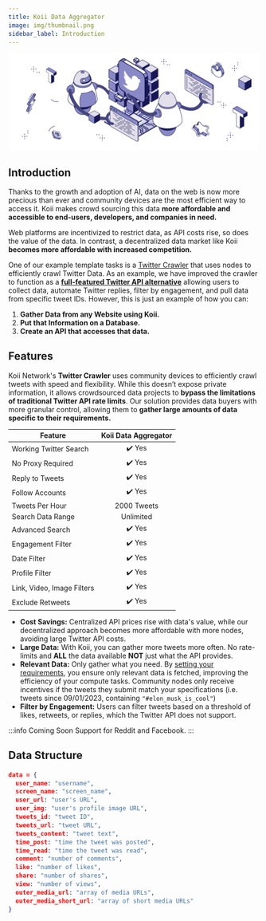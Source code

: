 ```yaml
---
title: Koii Data Aggregator
image: img/thumbnail.png
sidebar_label: Introduction
---
```


<!--
We are just the marketplace for people to do these tasks. Templates are only there to help on how to write these tasks. We can’t be the ones directly doing
Framing it so its less scary
So how the template 
Crawler example but mainly not 
1. How its executed
2. How to make it private (encrypt the payload)
3. Database 
4. Less warning 
5. Backlinks relevant sections that explain things 
-->
![banner](./img/twittercrawler.svg)

## **Introduction**

Thanks to the growth and adoption of AI, data on the web is now more precious than ever and community devices are the most efficient way to access it. Koii makes crowd sourcing this data **more affordable and accessible to end-users, developers, and companies in need.**

Web platforms are incentivized to restrict data, as API costs rise, so does the value of the data. In contrast, a decentralized data market like Koii **becomes more affordable with increased competition.**

One of our example template tasks is a [Twitter Crawler](/quickstart/crawler/introduction) that uses nodes to efficiently crawl Twitter Data. As an example, we have improved the crawler to function as a [**full-featured Twitter API alternative**](https://github.com/somali0128/X-scraper) allowing users to collect data, automate Twitter replies, filter by engagement, and pull data from specific tweet IDs. However, this is just an example of how you can:

1. **Gather Data from any Website using Koii.**
2. **Put that Information on a Database.**
3. **Create an API that accesses that data.**

## **Features**

Koii Network's **Twitter Crawler** uses community devices to efficiently crawl tweets with speed and flexibility. While this doesn’t expose private information, it allows crowdsourced data projects to **bypass the limitations of traditional Twitter API rate limits**. Our solution provides data buyers with more granular control, allowing them to **gather large amounts of data specific to their requirements.**

| Feature                                           | Koii Data Aggregator |
|---------------------------------------------------|:--------------------:|
| Working Twitter Search                            | ✔️  Yes              |
| No Proxy Required                                 | ✔️  Yes              |
| Reply to Tweets                                   | ✔️  Yes              |
| Follow Accounts                                   | ✔️  Yes              |
| Tweets Per Hour                                   | 2000 Tweets          |
| Search Data Range                                 |  Unlimited           |
| Advanced Search                                   | ✔️  Yes              |
| Engagement Filter                                 | ✔️  Yes              |
| Date Filter                                       | ✔️  Yes              |
| Profile Filter                                    | ✔️  Yes              |
| Link, Video, Image Filters                        | ✔️  Yes              |
| Exclude Retweets                                  | ✔️  Yes              |


- **Cost Savings:** Centralized API prices rise with data's value, while our decentralized approach becomes more affordable with more nodes, avoiding large Twitter API costs.
- **Large Data:** With Koii, you can gather more tweets more often. No rate-limits and **ALL** the data available **NOT** just what the API provides.
- **Relevant Data:** Only gather what you need. By [setting your requirements](/compute/aggregator/advancedsearch), you ensure only relevant data is fetched, improving the efficiency of your compute tasks. Community nodes only receive incentives if the tweets they submit match your specifications (i.e. tweets since 09/01/2023, containing `"#elon_musk_is_cool"`)
- **Filter by Engagement:** Users can filter tweets based on a threshold of likes, retweets, or replies, which the Twitter API does not support.

:::info Coming Soon
Support for Reddit and Facebook.
:::

## **Data Structure**

```json
data = {
  user_name: "username",
  screen_name: "screen_name",
  user_url: "user's URL",
  user_img: "user's profile image URL",
  tweets_id: "tweet ID",
  tweets_url: "tweet URL",
  tweets_content: "tweet text",
  time_post: "time the tweet was posted",
  time_read: "time the tweet was read",
  comment: "number of comments",
  like: "number of likes",
  share: "number of shares",
  view: "number of views",
  outer_media_url: "array of media URLs",
  outer_media_short_url: "array of short media URLs"
}
```
